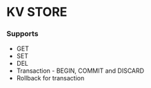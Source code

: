 # KV STORE
### Supports
- GET
- SET
- DEL
- Transaction - BEGIN, COMMIT and DISCARD
- Rollback for transaction
